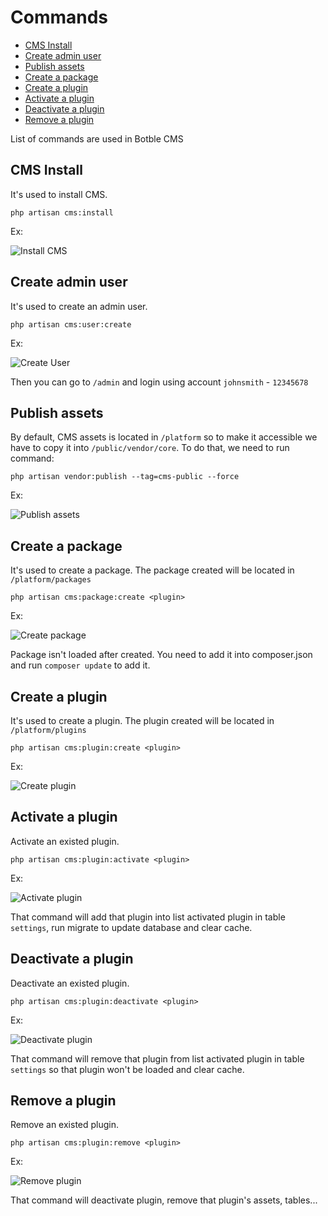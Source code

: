 # Commands

- [CMS Install](#install)
- [Create admin user](#create-admin-user)
- [Publish assets](#publish-assets)
- [Create a package](#create-package)
- [Create a plugin](#create-plugin)
- [Activate a plugin](#activate-plugin)
- [Deactivate a plugin](#deactivate-plugin)
- [Remove a plugin](#remove-plugin)
    
List of commands are used in Botble CMS

<a name="install"></a>
## CMS Install
It's used to install CMS.

```
php artisan cms:install
```

Ex:

![Install CMS](./images/install-command.png)

<a name="create-admin-user"></a>
## Create admin user
It's used to create an admin user.
```
php artisan cms:user:create
```

Ex:

![Create User](./images/create-user.png)

Then you can go to `/admin` and login using account `johnsmith` - `12345678`

## Publish assets
By default, CMS assets is located in `/platform` so to make it accessible we have to copy it into `/public/vendor/core`.
To do that, we need to run command:

```
php artisan vendor:publish --tag=cms-public --force
```

Ex: 

![Publish assets](./images/publish-assets.png)

<a name="create-package"></a>
## Create a package
It's used to create a package. The package created will be located in `/platform/packages`

```
php artisan cms:package:create <plugin>
```

Ex:

![Create package](./images/create-package.png)

Package isn't loaded after created. You need to add it into composer.json and run `composer update` to add it.

<a name="create-plugin"></a>
## Create a plugin
It's used to create a plugin. The plugin created will be located in `/platform/plugins`

```
php artisan cms:plugin:create <plugin>
```

Ex:

![Create plugin](./images/create-plugin.png)

<a name="activate-plugin"></a>
## Activate a plugin
Activate an existed plugin.

```
php artisan cms:plugin:activate <plugin>
```

Ex:

![Activate plugin](./images/activate-plugin.png)

That command will add that plugin into list activated plugin in table `settings`, run migrate to update database and clear cache.

<a name="deactivate-plugin"></a>
## Deactivate a plugin
Deactivate an existed plugin.

```
php artisan cms:plugin:deactivate <plugin>
```

Ex:

![Deactivate plugin](./images/deactivate-plugin.png)

That command will remove that plugin from list activated plugin in table `settings` so that plugin won't be loaded and clear cache.

<a name="remove-plugin"></a>
## Remove a plugin
Remove an existed plugin.

```
php artisan cms:plugin:remove <plugin>
```

Ex:

![Remove plugin](./images/remove-plugin.png)

That command will deactivate plugin, remove that plugin's assets, tables...

